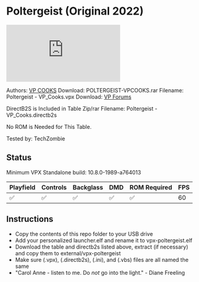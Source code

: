 # Poltergeist (Original 2022)

![Table Preview](https://www.vpforums.org/index.php?app=downloads&module=display&section=screenshot&record=105842&id=16959&full=1)

Authors: [VP COOKS](https://www.vpforums.org/index.php?showuser=180201) 
Download: POLTERGEIST-VPCOOKS.rar
Filename: Poltergeist - VP_Cooks.vpx
Download: [VP Forums](https://www.vpforums.org/index.php?app=downloads&showfile=16959)

DirectB2S is Included in Table Zip/rar
Filename: Poltergeist - VP_Cooks.directb2s

No ROM is Needed for This Table.

Tested by: TechZombie

## Status 

Minimum VPX Standalone build: 10.8.0-1989-a764013

| Playfield | Controls | Backglass | DMD | ROM Required | FPS | 
|-----------|----------|-----------|-----|--------------|-----|
| :white_check_mark: | :white_check_mark: | :white_check_mark: | :white_check_mark: | :white_check_mark: | 60 |

## Instructions

- Copy the contents of this repo folder to your USB drive
- Add your personalized launcher.elf and rename it to vpx-poltergeist.elf
- Download the table and directb2s listed above, extract (if necessary) and copy them to external/vpx-poltergeist
- Make sure (.vpx), (.directb2s), (.ini), and (.vbs) files are all named the same
- "Carol Anne - listen to me. Do *not* go into the light." - Diane Freeling